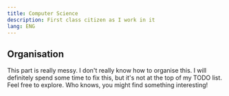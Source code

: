 ```yaml
---
title: Computer Science
description: First class citizen as I work in it
lang: ENG
---
```


## Organisation

This part is really messy. I don't really know how to organise this. I will definitely spend some time to fix this, but it's not at the top of my TODO list. Feel free to explore. Who knows, you might find something interesting!